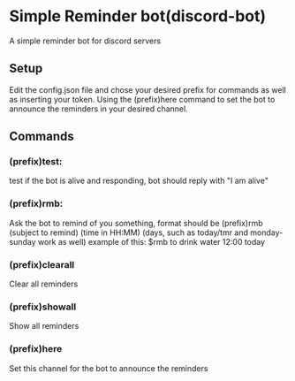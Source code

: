 # Simple Reminder bot(discord-bot)
A simple reminder bot for discord servers

## Setup
Edit the config.json file and chose your desired prefix for commands as well as inserting your token.
Using the (prefix)here command to set the bot to announce the reminders in your desired channel.

## Commands
### (prefix)test:
test if the bot is alive and responding, bot should reply with "I am alive"
### (prefix)rmb:
Ask the bot to remind of you something, format should be (prefix)rmb (subject to remind) (time in HH:MM) (days, such as today/tmr and monday-sunday work as well)
example of this: $rmb to drink water 12:00 today
### (prefix)clearall
Clear all reminders
### (prefix)showall
Show all reminders
### (prefix)here
Set this channel for the bot to announce the reminders
